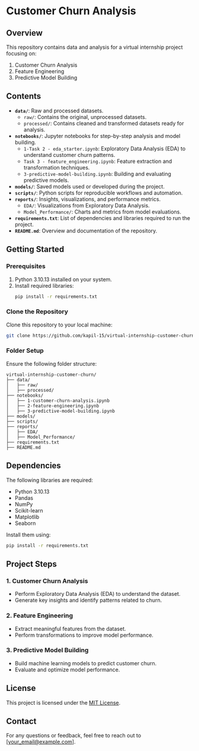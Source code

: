 # Customer Churn Analysis

## Overview
This repository contains data and analysis for a virtual internship project focusing on:
1. Customer Churn Analysis
2. Feature Engineering 
3. Predictive Model Building

## Contents

- **`data/`**: Raw and processed datasets.
  - `raw/`: Contains the original, unprocessed datasets.
  - `processed/`: Contains cleaned and transformed datasets ready for analysis.
- **`notebooks/`**: Jupyter notebooks for step-by-step analysis and model building.
  - `1-Task 2 - eda_starter.ipynb`: Exploratory Data Analysis (EDA) to understand customer churn patterns.
  - `Task 3 - feature_engineering.ipynb`: Feature extraction and transformation techniques.
  - `3-predictive-model-building.ipynb`: Building and evaluating predictive models.
- **`models/`**: Saved models used or developed during the project.
- **`scripts/`**: Python scripts for reproducible workflows and automation.
- **`reports/`**: Insights, visualizations, and performance metrics.
  - `EDA/`: Visualizations from Exploratory Data Analysis.
  - `Model_Performance/`: Charts and metrics from model evaluations.
- **`requirements.txt`**: List of dependencies and libraries required to run the project.
- **`README.md`**: Overview and documentation of the repository.

## Getting Started

### Prerequisites
1. Python 3.10.13 installed on your system.
2. Install required libraries:
   ```bash
   pip install -r requirements.txt
   ```

### Clone the Repository
Clone this repository to your local machine:
```bash
git clone https://github.com/kapil-15/virtual-internship-customer-churn.git
```

### Folder Setup
Ensure the following folder structure:
```plaintext
virtual-internship-customer-churn/
├── data/
│   ├── raw/
│   ├── processed/
├── notebooks/
│   ├── 1-customer-churn-analysis.ipynb
│   ├── 2-feature-engineering.ipynb
│   ├── 3-predictive-model-building.ipynb
├── models/
├── scripts/
├── reports/
│   ├── EDA/
│   ├── Model_Performance/
├── requirements.txt
├── README.md
```

## Dependencies
The following libraries are required:
- Python 3.10.13
- Pandas
- NumPy
- Scikit-learn
- Matplotlib
- Seaborn

Install them using:
```bash
pip install -r requirements.txt
```

## Project Steps

### 1. Customer Churn Analysis
- Perform Exploratory Data Analysis (EDA) to understand the dataset.
- Generate key insights and identify patterns related to churn.

### 2. Feature Engineering
- Extract meaningful features from the dataset.
- Perform transformations to improve model performance.

### 3. Predictive Model Building
- Build machine learning models to predict customer churn.
- Evaluate and optimize model performance.

## License
This project is licensed under the [MIT License](LICENSE).

## Contact
For any questions or feedback, feel free to reach out to [your_email@example.com].
